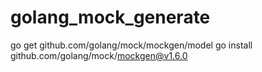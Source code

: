 # golang_mock_generate

go get  github.com/golang/mock/mockgen/model
go install github.com/golang/mock/mockgen@v1.6.0

